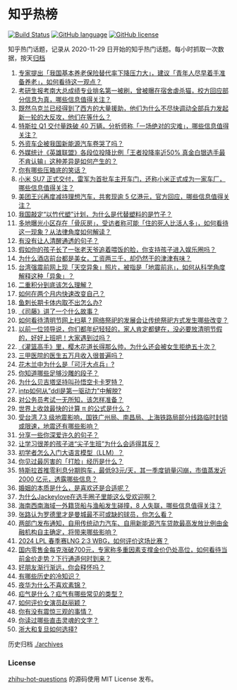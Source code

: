 # 知乎热榜
[![Build Status](https://github.com/ToWeLong/zhihu-hot-questions/workflows/CI/badge.svg)](https://github.com/ToWeLong/zhihu-hot-questions/actions)
[![GitHub language](https://img.shields.io/badge/language-golang-orange.svg)](https://golang.org/)
[![GitHub license](https://img.shields.io/github/license/ToWeLong/zhihu-hot-questions)](https://github.com/ToWeLong/zhihu-hot-questions/blob/main/LICENSE)

知乎热门话题，记录从 2020-11-29 日开始的知乎热门话题。每小时抓取一次数据，按天[归档](./archives)

<!-- BEGIN -->

1. [专家提出「我国基本养老保险替代率下降压力大」，建议「青年人尽早着手准备养老」，如何看待这一观点？](https://www.zhihu.com/question/651486362)
1. [考研生报考南大总成绩专业排名第一被刷，曾被曝在宿舍虐杀猫，校方回应部分信息为真，哪些信息值得关注？](https://www.zhihu.com/question/651493066)
1. [既然乌克兰已经得到了西方的大量援助，他们为什么不尽快调动全部兵力发起新一轮的大反攻，他们在等什么？](https://www.zhihu.com/question/651229454)
1. [特斯拉 Q1 交付量跌破 40 万辆，分析师称「一场绝对的灾难」，哪些信息值得关注？](https://www.zhihu.com/question/651489990)
1. [外资车企被我国新能源汽车卷哭了吗？](https://www.zhihu.com/question/639536083)
1. [外媒统计《英雄联盟》各段位投降比例「王者投降率近50% 真金白银选手最不肯认输」这种差异是如何产生的？](https://www.zhihu.com/question/650708411)
1. [你有哪些压箱底的笑话？](https://www.zhihu.com/question/267249806)
1. [小米 SU7 正式交付，雷军为首批车主开车门，还称小米正式成为一家车厂，哪些信息值得关注？](https://www.zhihu.com/question/651453482)
1. [美团王兴再度减持理想汽车，共套现逾 5 亿港元，官方回应，哪些信息值得关注？](https://www.zhihu.com/question/651453558)
1. [我国敲定“以竹代塑”计划，为什么是代替塑料的是竹子？](https://www.zhihu.com/question/637458997)
1. [多地曝光小区存在「骨灰房」，受访者称可能「住的死人比活人多」，如何看待这一现象？从法律角度如何解读？](https://www.zhihu.com/question/651442289)
1. [有没有让人清醒通透的句子？](https://www.zhihu.com/question/651450912)
1. [假如你的孩子长了一张老天爷追着喂饭的脸，你支持孩子进入娱乐圈吗？](https://www.zhihu.com/question/637543471)
1. [为什么酒店前台都是美女，工资两三千，却仍然干的津津有味？](https://www.zhihu.com/question/649568891)
1. [台湾强震前网上现「天空异象」照片，被指是「地震前兆」，如何从科学角度解释这种「异象」？](https://www.zhihu.com/question/651516653)
1. [二重积分到底该怎么理解？](https://www.zhihu.com/question/44875342)
1. [如何在两个月内快速改变自己？](https://www.zhihu.com/question/451986493)
1. [鱼刺长期卡体内取不出怎么办?](https://www.zhihu.com/question/618253862)
1. [《司藤》讲了一个什么故事？](https://www.zhihu.com/question/448967132)
1. [如何看待清明节网上扫墓？网络祭祀的发展会让传统祭祀方式发生哪些改变？](https://www.zhihu.com/question/651448439)
1. [以前一位领导说，你们都年纪轻轻的，家人肯定都健在，没必要放清明节假的，好好上班吧！大家遇到过吗？](https://www.zhihu.com/question/651445658)
1. [《灌篮高手》里，樱木花道长得那么帅，为什么还会被女生拒绝五十次？](https://www.zhihu.com/question/508265338)
1. [三甲医院的医生五万月收入很普遍吗？](https://www.zhihu.com/question/651128661)
1. [花木兰中为什么是「可汗大点兵」?](https://www.zhihu.com/question/34676547)
1. [你知道哪些足够沙雕的段子？](https://www.zhihu.com/question/329382131)
1. [为什么贝吉塔坚持叫孙悟空卡卡罗特？](https://www.zhihu.com/question/386869225)
1. [intp如何从”ddl是第一驱动力”中解脱?](https://www.zhihu.com/question/638602358)
1. [对公务员考试一无所知，该怎样准备？](https://www.zhihu.com/question/379454422)
1. [世界上收敛最快的计算 π 的公式是什么？](https://www.zhihu.com/question/318010986)
1. [受台湾 7.3 级地震影响，国铁广州局、南昌局、上海铁路局部分线路临时封锁或限速，地震还有哪些影响？](https://www.zhihu.com/question/651439061)
1. [分享一些你深爱许久的句子？](https://www.zhihu.com/question/651277314)
1. [让学习很差的孩子进“尖子生班”为什么会适得其反？](https://www.zhihu.com/question/617147395)
1. [初学者怎么入门大语言模型（LLM）？](https://www.zhihu.com/question/644285055)
1. [你见过最厉害的「打脸」经历是什么？](https://www.zhihu.com/question/473217817)
1. [特斯拉首推零利息分期购车，最低93元/天，其一季度销量闪崩，市值蒸发近 2000 亿元，透露哪些信息？](https://www.zhihu.com/question/651543763)
1. [婚姻的本质是什么，是喜欢还是合适呢？](https://www.zhihu.com/question/644150770)
1. [为什么Jackeylove在选手圈子里能这么受欢迎啊？](https://www.zhihu.com/question/640695537)
1. [海南西南海域一外籍货船与渔船发生碰撞，8 人失联，哪些信息值得关注？](https://www.zhihu.com/question/651538044)
1. [张路认为罗德里才是曼城最不可或缺的球员，你怎么看？](https://www.zhihu.com/question/651443672)
1. [两部门发布通知，自用传统动力汽车、自用新能源汽车贷款最高发放比例由金融机构自主确定，将带来哪些影响？](https://www.zhihu.com/question/651492597)
1. [2024 LPL 春季赛LNG 2:3 WBG，如何评价这场比赛？](https://www.zhihu.com/question/651496256)
1. [国内零售金每克涨破700元，专家称多重因素支撑金价仍处高位，如何看待当前金价走势？下行通道何时到来？](https://www.zhihu.com/question/651548759)
1. [好朋友渐行渐远，你会释怀吗？](https://www.zhihu.com/question/644044756)
1. [有哪些历史的冷知识？](https://www.zhihu.com/question/305338329)
1. [夜华为什么不喜欢素锦？](https://www.zhihu.com/question/55772258)
1. [疝气是什么？疝气有哪些常见的类型？](https://www.zhihu.com/question/651293277)
1. [如何评价女演员赵丽颖？](https://www.zhihu.com/question/626201860)
1. [你有没有震惊三观的事情？](https://www.zhihu.com/question/625527702)
1. [你读过哪些直击灵魂的文字？](https://www.zhihu.com/question/623411870)
1. [浙大和复旦如何选择?](https://www.zhihu.com/question/651083688)

<!-- END -->

历史归档 [./archives](./archives)


### License
[zhihu-hot-questions](https://github.com/towelong/zhihu-hot-questions) 的源码使用 MIT License 发布。